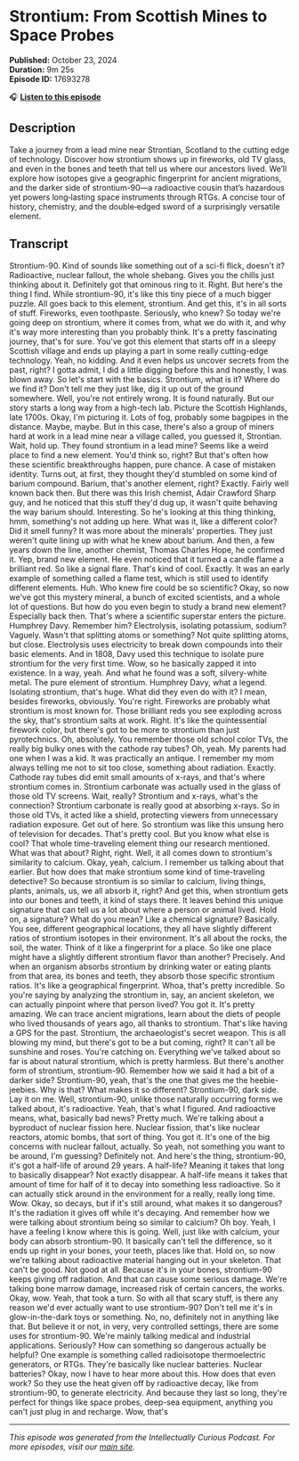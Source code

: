 # Strontium: From Scottish Mines to Space Probes

**Published:** October 23, 2024  
**Duration:** 9m 25s  
**Episode ID:** 17693278

🎧 **[Listen to this episode](https://intellectuallycurious.buzzsprout.com/2529712/episodes/17693278-strontium-from-scottish-mines-to-space-probes)**

## Description

Take a journey from a lead mine near Strontian, Scotland to the cutting edge of technology. Discover how strontium shows up in fireworks, old TV glass, and even in the bones and teeth that tell us where our ancestors lived. We’ll explore how isotopes give a geographic fingerprint for ancient migrations, and the darker side of strontium-90—a radioactive cousin that’s hazardous yet powers long‑lasting space instruments through RTGs. A concise tour of history, chemistry, and the double‑edged sword of a surprisingly versatile element.

## Transcript

Strontium-90. Kind of sounds like something out of a sci-fi flick, doesn't it? Radioactive, nuclear fallout, the whole shebang. Gives you the chills just thinking about it. Definitely got that ominous ring to it. Right. But here's the thing I find. While strontium-90, it's like this tiny piece of a much bigger puzzle. All goes back to this element, strontium. And get this, it's in all sorts of stuff. Fireworks, even toothpaste. Seriously, who knew? So today we're going deep on strontium, where it comes from, what we do with it, and why it's way more interesting than you probably think. It's a pretty fascinating journey, that's for sure. You've got this element that starts off in a sleepy Scottish village and ends up playing a part in some really cutting-edge technology. Yeah, no kidding. And it even helps us uncover secrets from the past, right? I gotta admit, I did a little digging before this and honestly, I was blown away. So let's start with the basics. Strontium, what is it? Where do we find it? Don't tell me they just like, dig it up out of the ground somewhere. Well, you're not entirely wrong. It is found naturally. But our story starts a long way from a high-tech lab. Picture the Scottish Highlands, late 1700s. Okay, I'm picturing it. Lots of fog, probably some bagpipes in the distance. Maybe, maybe. But in this case, there's also a group of miners hard at work in a lead mine near a village called, you guessed it, Strontian. Wait, hold up. They found strontium in a lead mine? Seems like a weird place to find a new element. You'd think so, right? But that's often how these scientific breakthroughs happen, pure chance. A case of mistaken identity. Turns out, at first, they thought they'd stumbled on some kind of barium compound. Barium, that's another element, right? Exactly. Fairly well known back then. But there was this Irish chemist, Adair Crawford Sharp guy, and he noticed that this stuff they'd dug up, it wasn't quite behaving the way barium should. Interesting. So he's looking at this thing thinking, hmm, something's not adding up here. What was it, like a different color? Did it smell funny? It was more about the minerals' properties. They just weren't quite lining up with what he knew about barium. And then, a few years down the line, another chemist, Thomas Charles Hope, he confirmed it. Yep, brand new element. He even noticed that it turned a candle flame a brilliant red. So like a signal flare. That's kind of cool. Exactly. It was an early example of something called a flame test, which is still used to identify different elements. Huh. Who knew fire could be so scientific? Okay, so now we've got this mystery mineral, a bunch of excited scientists, and a whole lot of questions. But how do you even begin to study a brand new element? Especially back then. That's where a scientific superstar enters the picture. Humphrey Davy. Remember him? Electrolysis, isolating potassium, sodium? Vaguely. Wasn't that splitting atoms or something? Not quite splitting atoms, but close. Electrolysis uses electricity to break down compounds into their basic elements. And in 1808, Davy used this technique to isolate pure strontium for the very first time. Wow, so he basically zapped it into existence. In a way, yeah. And what he found was a soft, silvery-white metal. The pure element of strontium. Humphrey Davy, what a legend. Isolating strontium, that's huge. What did they even do with it? I mean, besides fireworks, obviously. You're right. Fireworks are probably what strontium is most known for. Those brilliant reds you see exploding across the sky, that's strontium salts at work. Right. It's like the quintessential firework color, but there's got to be more to strontium than just pyrotechnics. Oh, absolutely. You remember those old school color TVs, the really big bulky ones with the cathode ray tubes? Oh, yeah. My parents had one when I was a kid. It was practically an antique. I remember my mom always telling me not to sit too close, something about radiation. Exactly. Cathode ray tubes did emit small amounts of x-rays, and that's where strontium comes in. Strontium carbonate was actually used in the glass of those old TV screens. Wait, really? Strontium and x-rays, what's the connection? Strontium carbonate is really good at absorbing x-rays. So in those old TVs, it acted like a shield, protecting viewers from unnecessary radiation exposure. Get out of here. So strontium was like this unsung hero of television for decades. That's pretty cool. But you know what else is cool? That whole time-traveling element thing our research mentioned. What was that about? Right, right. Well, it all comes down to strontium's similarity to calcium. Okay, yeah, calcium. I remember us talking about that earlier. But how does that make strontium some kind of time-traveling detective? So because strontium is so similar to calcium, living things, plants, animals, us, we all absorb it, right? And get this, when strontium gets into our bones and teeth, it kind of stays there. It leaves behind this unique signature that can tell us a lot about where a person or animal lived. Hold on, a signature? What do you mean? Like a chemical signature? Basically. You see, different geographical locations, they all have slightly different ratios of strontium isotopes in their environment. It's all about the rocks, the soil, the water. Think of it like a fingerprint for a place. So like one place might have a slightly different strontium flavor than another? Precisely. And when an organism absorbs strontium by drinking water or eating plants from that area, its bones and teeth, they absorb those specific strontium ratios. It's like a geographical fingerprint. Whoa, that's pretty incredible. So you're saying by analyzing the strontium in, say, an ancient skeleton, we can actually pinpoint where that person lived? You got it. It's pretty amazing. We can trace ancient migrations, learn about the diets of people who lived thousands of years ago, all thanks to strontium. That's like having a GPS for the past. Strontium, the archaeologist's secret weapon. This is all blowing my mind, but there's got to be a but coming, right? It can't all be sunshine and roses. You're catching on. Everything we've talked about so far is about natural strontium, which is pretty harmless. But there's another form of strontium, strontium-90. Remember how we said it had a bit of a darker side? Strontium-90, yeah, that's the one that gives me the heebie-jeebies. Why is that? What makes it so different? Strontium-90, dark side. Lay it on me. Well, strontium-90, unlike those naturally occurring forms we talked about, it's radioactive. Yeah, that's what I figured. And radioactive means, what, basically bad news? Pretty much. We're talking about a byproduct of nuclear fission here. Nuclear fission, that's like nuclear reactors, atomic bombs, that sort of thing. You got it. It's one of the big concerns with nuclear fallout, actually. So yeah, not something you want to be around, I'm guessing? Definitely not. And here's the thing, strontium-90, it's got a half-life of around 29 years. A half-life? Meaning it takes that long to basically disappear? Not exactly disappear. A half-life means it takes that amount of time for half of it to decay into something less radioactive. So it can actually stick around in the environment for a really, really long time. Wow. Okay, so decays, but if it's still around, what makes it so dangerous? It's the radiation it gives off while it's decaying. And remember how we were talking about strontium being so similar to calcium? Oh boy. Yeah, I have a feeling I know where this is going. Well, just like with calcium, your body can absorb strontium-90. It basically can't tell the difference, so it ends up right in your bones, your teeth, places like that. Hold on, so now we're talking about radioactive material hanging out in your skeleton. That can't be good. Not good at all. Because it's in your bones, strontium-90 keeps giving off radiation. And that can cause some serious damage. We're talking bone marrow damage, increased risk of certain cancers, the works. Okay, wow. Yeah, that took a turn. So with all that scary stuff, is there any reason we'd ever actually want to use strontium-90? Don't tell me it's in glow-in-the-dark toys or something. No, no, definitely not in anything like that. But believe it or not, in very, very controlled settings, there are some uses for strontium-90. We're mainly talking medical and industrial applications. Seriously? How can something so dangerous actually be helpful? One example is something called radioisotope thermoelectric generators, or RTGs. They're basically like nuclear batteries. Nuclear batteries? Okay, now I have to hear more about this. How does that even work? So they use the heat given off by radioactive decay, like from strontium-90, to generate electricity. And because they last so long, they're perfect for things like space probes, deep-sea equipment, anything you can't just plug in and recharge. Wow, that's

---
*This episode was generated from the Intellectually Curious Podcast. For more episodes, visit our [main site](https://intellectuallycurious.buzzsprout.com).*
